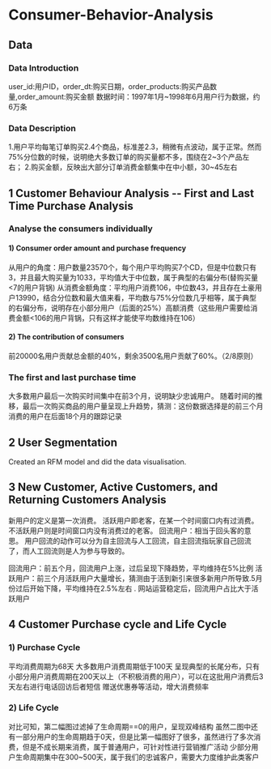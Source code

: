 # Consumer-Behavior-Analysis

## Data 

### Data Introduction 
user_id:用户ID，order_dt:购买日期，order_products:购买产品数量,order_amount:购买金额
数据时间：1997年1月~1998年6月用户行为数据，约6万条

### Data Description 
1.用户平均每笔订单购买2.4个商品，标准差2.3，稍微有点波动，属于正常。然而75%分位数的时候，说明绝大多数订单的购买量都不多，围绕在2~3个产品左右；
2.购买金额，反映出大部分订单消费金额集中在中小额，30~45左右

## 1 Customer Behaviour Analysis -- First and Last Time Purchase Analysis 
### Analyse the consumers individually 
#### 1) Consumer order amount and purchase frequency 
从用户的角度：用户数量23570个，每个用户平均购买7个CD，但是中位数只有3，并且最大购买量为1033，平均值大于中位数，属于典型的右偏分布(替购买量<7的用户背锅)
从消费金额角度：平均用户消费106，中位数43，并且存在土豪用户13990，结合分位数和最大值来看，平均数与75%分位数几乎相等，属于典型的右偏分布，说明存在小部分用户（后面的25%）高额消费（这些用户需要给消费金额<106的用户背锅，只有这样才能使平均数维持在106）

#### 2) The contribution of consumers 
前20000名用户贡献总金额的40%，剩余3500名用户贡献了60%。（2/8原则）

### The first and last purchase time 
大多数用户最后一次购买时间集中在前3个月，说明缺少忠诚用户。
随着时间的推移，最后一次购买商品的用户量呈现上升趋势，猜测：这份数据选择是的前三个月消费的用户在后面18个月的跟踪记录


## 2 User Segmentation
Created an RFM model and did the data visualisation. 

## 3 New Customer, Active Customers, and Returning Customers Analysis 
新用户的定义是第一次消费。
活跃用户即老客，在某一个时间窗口内有过消费。
不活跃用户则是时间窗口内没有消费过的老客。
回流用户：相当于回头客的意思。
用户回流的动作可以分为自主回流与人工回流，自主回流指玩家自己回流了，而人工回流则是人为参与导致的。

回流用户：前五个月，回流用户上涨，过后呈现下降趋势，平均维持在5%比例
活跃用户：前三个月活跃用户大量增长，猜测由于活到新引来很多新用户所导致.5月份过后开始下降，平均维持在2.5%左右 . 网站运营稳定后，回流用户占比大于活跃用户


## 4 Customer Purchase cycle and Life Cycle 
### 1) Purchase Cycle 
平均消费周期为68天
大多数用户消费周期低于100天
呈现典型的长尾分布，只有小部分用户消费周期在200天以上（不积极消费的用户），可以在这批用户消费后3天左右进行电话回访后者短信
赠送优惠券等活动，增大消费频率

### 2) Life Cycle 
对比可知，第二幅图过滤掉了生命周期==0的用户，呈现双峰结构
虽然二图中还有一部分用户的生命周期趋于0天，但是比第一幅图好了很多，虽然进行了多次消费，但是不成长期来消费，属于普通用户，可针对性进行营销推广活动
少部分用户生命周期集中在300~500天，属于我们的忠诚客户，需要大力度维护此类客户





